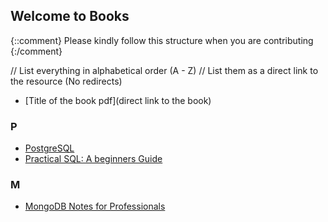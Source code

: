 ## Welcome to <Insert File name> Books

{::comment}
Please kindly follow this structure when you are contributing
{:/comment}

// List everything in alphabetical order (A - Z)
// List them as a direct link to the resource (No redirects)

- [Title of the book pdf](direct link to the book)

### P

- [PostgreSQL](https://goalkicker.com/PostgreSQLBook/)
- [Practical SQL: A beginners Guide](https://drive.google.com/file/d/1LGcFIlyeYUz0zxghNHlj9KQ7azCGX90G/view?usp=share_link)

### M

- [MongoDB Notes for Professionals](https://goalkicker.com/MongoDBBook/)
